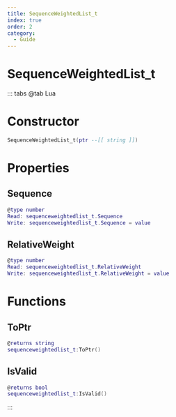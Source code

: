 ```yaml
---
title: SequenceWeightedList_t
index: true
order: 2
category:
  - Guide
---
```


# SequenceWeightedList_t

::: tabs
@tab Lua
# Constructor
```lua
SequenceWeightedList_t(ptr --[[ string ]])
```
# Properties
## Sequence 
```lua
@type number
Read: sequenceweightedlist_t.Sequence
Write: sequenceweightedlist_t.Sequence = value
```
## RelativeWeight 
```lua
@type number
Read: sequenceweightedlist_t.RelativeWeight
Write: sequenceweightedlist_t.RelativeWeight = value
```
# Functions
## ToPtr
```lua
@returns string
sequenceweightedlist_t:ToPtr()
```
## IsValid
```lua
@returns bool
sequenceweightedlist_t:IsValid()
```

:::
